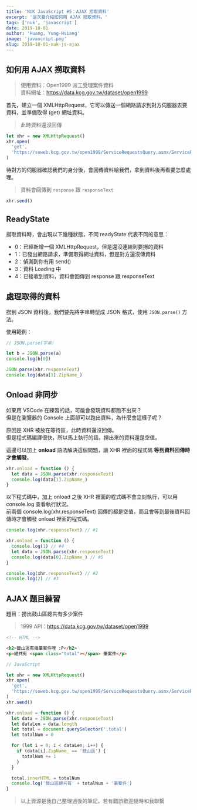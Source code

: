 ```yaml
---
title: 'NUK JavaScript #5：AJAX 撈取資料'
excerpt: '這次要介紹如何用 AJAX 撈取資料。'
tags: ['nuk', 'javascript']
date: 2019-10-01
author: 'Huang, Yung-Hsiang'
image: 'javascript.png'
slug: 2019-10-01-nuk-js-ajax
---
```


## 如何用 AJAX 撈取資料

> 使用資料：Open1999 派工受理案件資料  
> 資料網址：https://data.kcg.gov.tw/dataset/open1999

首先，建立一個 XMLHttpRequest，它可以傳送一個網路請求到對方伺服器去要資料，並準備取得 (get) 網址資料。

> 此時資料還沒回傳

```javascript
let xhr = new XMLHttpRequest()
xhr.open(
  'get',
  'https://soweb.kcg.gov.tw/open1999/ServiceRequestsQuery.asmx/ServiceRequestsQuery?startdate=&enddate='
)
```

待對方的伺服器確認我們的身分後，會回傳資料給我們，拿到資料後再看要怎麼處理。

> 資料會回傳到 `response` 跟 `responseText`

```javascript
xhr.send()
```

## ReadyState

撈取資料時，會出現以下幾種狀態，不同 readyState 代表不同的意思：

- 0：已經新增一個 XMLHttpRequest，但是還沒連結到要撈的資料
- 1：已發出網路請求，準備取得網址資料，但是對方還沒傳資料
- 2：偵測到你有用 send()
- 3：資料 Loading 中
- 4：已接收到資料，資料會回傳到 response 跟 responseText

## 處理取得的資料

撈到 JSON 資料後，我們要先將字串轉型成 JSON 格式，使用 `JSON.parse()` 方法。

使用範例：

```javascript
// JSON.parse(字串)

let b = JSON.parse(a)
console.log(b[0])

JSON.parse(xhr.responseText)
console.log(data[1].ZipName_)
```

## Onload 非同步

如果用 VSCode 在練習的話，可能會發現資料都跑不出來？  
但是在瀏覽器的 Console 上面卻可以跑出資料，為什麼會這樣子呢？

原因是 XHR 被放在等待區，此時資料還沒回傳。  
但是程式碼編譯很快，所以馬上執行的話，撈出來的資料還是空值。

這邊可以加上 **onload** 語法解決這個問題，讓 XHR 裡面的程式碼 **等到資料回傳時才會觸發**。

```javascript
xhr.onload = function () {
  let data = JSON.parse(xhr.responseText)
  console.log(data[1].ZipName_)
}
```

以下程式碼中，加上 onload 之後 XHR 裡面的程式碼不會立刻執行，可以用 console.log 查看執行狀況。  
前兩個 console.log(xhr.responseText) 回傳的都是空值，而且會等到最後資料回傳時才會觸發 onload 裡面的程式碼。

```javascript
console.log(xhr.responseText) // #1

xhr.onload = function () {
  console.log(1) // #4
  let data = JSON.parse(xhr.responseText)
  console.log(data[0].ZipName_) // #5
}

console.log(xhr.responseText) // #2
console.log(2) // #3
```

## AJAX 題目練習

題目：撈出鼓山區總共有多少案件

> 1999 API：https://data.kcg.gov.tw/dataset/open1999

```html
<!-- HTML -->

<h2>鼓山區有幾筆案件哩 :P</h2>
<p>總共有 <span class="total"></span> 筆案件</p>
```

```javascript
// JavaScript

let xhr = new XMLHttpRequest()
xhr.open(
  'get',
  'https://soweb.kcg.gov.tw/open1999/ServiceRequestsQuery.asmx/ServiceRequestsQuery?startdate=&enddate='
)
xhr.send()

xhr.onload = function () {
  let data = JSON.parse(xhr.responseText)
  let dataLen = data.length
  let total = document.querySelector('.total')
  let totalNum = 0

  for (let i = 0; i < dataLen; i++) {
    if (data[i].ZipName_ == '鼓山區') {
      totalNum += 1
    }
  }

  total.innerHTML = totalNum
  console.log('鼓山區總共有' + totalNum + '筆案件')
}
```

> 以上資源是我自己整理過後的筆記，若有錯誤歡迎隨時和我聯繫
